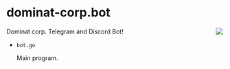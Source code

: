 # dominat-corp.bot

<img align="right" src="https://imageserver.eveonline.com/Corporation/98506895_128.png">

Dominat corp. Telegram and Discord Bot!

* `bot.go`

    Main program.
